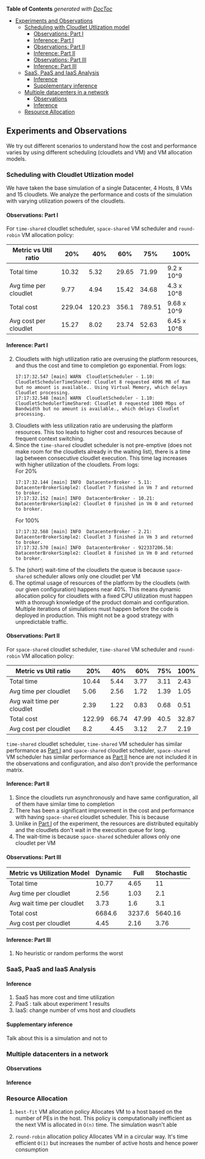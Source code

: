 <!-- START doctoc generated TOC please keep comment here to allow auto update -->
<!-- DON'T EDIT THIS SECTION, INSTEAD RE-RUN doctoc TO UPDATE -->
**Table of Contents**  *generated with [DocToc](https://github.com/thlorenz/doctoc)*

- [Experiments and Observations](#experiments-and-observations)
  - [Scheduling with Cloudlet Utlization model](#scheduling-with-cloudlet-utlization-model)
    - [Observations: Part I](#observations-part-i)
    - [Inference: Part I](#inference-part-i)
    - [Observations: Part II](#observations-part-ii)
    - [Inference: Part II](#inference-part-ii)
    - [Observations: Part III](#observations-part-iii)
    - [Inference: Part III](#inference-part-iii)
  - [SaaS, PaaS and IaaS Analysis](#saas-paas-and-iaas-analysis)
    - [Inference](#inference)
    - [Supplementary inference](#supplementary-inference)
  - [Multiple datacenters in a network](#multiple-datacenters-in-a-network)
    - [Observations](#observations)
    - [Inference](#inference-1)
  - [Resource Allocation](#resource-allocation)

<!-- END doctoc generated TOC please keep comment here to allow auto update -->


## Experiments and Observations

We try out different scenarios to understand how the cost and performance varies by using different
scheduling (cloudlets and VM) and VM allocation models.

### Scheduling with Cloudlet Utlization model

We have taken the base simulation of a single Datacenter, 4 Hosts, 8 VMs and 15 cloudlets. We analyze
the performance and costs of the simulation with varying utilization powers of the cloudlets.

#### Observations: Part I

For `time-shared` cloudlet scheduler, `space-shared` VM scheduler and `round-robin` VM allocation policy:

| Metric vs Util ratio    | 20%    | 40%    | 60%   | 75%    | 100%        |
|-------------------------|--------|--------|-------|--------|-------------|
| Total time              | 10.32  | 5.32   | 29.65 | 71.99  | 9.2 x 10^9  |
| Avg time per cloudlet   | 9.77   | 4.94   | 15.42 | 34.68  | 4.3 x 10^8  |
| Total cost              | 229.04 | 120.23 | 356.1 | 789.51 | 9.68 x 10^9 |
| Avg cost per cloudlet | 15.27  | 8.02   | 23.74 | 52.63  | 6.45 x 10^8 |

#### Inference: Part I
2. Cloudlets with high utilization ratio are overusing the platform resources, and thus the cost and time to completion go exponential. From logs:
    ```
   17:17:32.547 [main] WARN  CloudletScheduler - 1.10: CloudletSchedulerTimeShared: Cloudlet 8 requested 4096 MB of Ram but no amount is available.. Using Virtual Memory, which delays Cloudlet processing.
   17:17:32.548 [main] WARN  CloudletScheduler - 1.10: CloudletSchedulerTimeShared: Cloudlet 8 requested 1000 Mbps of Bandwidth but no amount is available., which delays Cloudlet processing.
   ```
3. Cloudlets with less utilization ratio are underusing the platform resources. This too leads to higher cost and resources because of frequent context switching.
4. Since the `time-shared` cloudlet scheduler is not pre-emptive (does not make room for the cloudlets already in the waiting list), there is a time lag between consecutive cloudlet execution. This time lag increases with higher utilization of the cloudlets. From logs: <br />
   For 20%
   ```
   17:17:32.144 [main] INFO  DatacenterBroker - 5.11: DatacenterBrokerSimple2: Cloudlet 7 finished in Vm 7 and returned to broker.
   17:17:32.152 [main] INFO  DatacenterBroker - 10.21: DatacenterBrokerSimple2: Cloudlet 0 finished in Vm 0 and returned to broker.
   ```
   For 100%
    ```
   17:17:32.568 [main] INFO  DatacenterBroker - 2.21: DatacenterBrokerSimple2: Cloudlet 3 finished in Vm 3 and returned to broker.
   17:17:32.570 [main] INFO  DatacenterBroker - 922337206.58: DatacenterBrokerSimple2: Cloudlet 8 finished in Vm 0 and returned to broker.
   ```
5. The (short) wait-time of the cloudlets the queue is because `space-shared` scheduler allows only one cloudlet per VM
6. The optimal usage of resources of the platform by the cloudlets (with our given configuration) happens near 40%. This means dynamic allocation policy for cloudlets with a fixed CPU utilization must happen with a thorough knowledge of the product domain and configuration. Multiple iterations of simulations must happen before the code is deployed in production. This might not be a good strategy with unpredictable traffic.

#### Observations: Part II

For `space-shared` cloudlet scheduler, `time-shared` VM scheduler and `round-robin` VM allocation policy:

| Metric vs Util ratio       | 20%    | 40%   | 60%   | 75%  | 100%  |
|----------------------------|--------|-------|-------|------|-------|
| Total time                 | 10.44  | 5.44  | 3.77  | 3.11 | 2.43  |
| Avg time per cloudlet      | 5.06   | 2.56  | 1.72  | 1.39 | 1.05  |
| Avg wait time per cloudlet | 2.39   | 1.22  | 0.83  | 0.68 | 0.51  |
| Total cost                 | 122.99 | 66.74 | 47.99 | 40.5 | 32.87 |
| Avg cost per cloudlet      | 8.2    | 4.45  | 3.12  | 2.7  | 2.19  |

`time-shared` cloudlet scheduler, `time-shared` VM scheduler has similar performance as  [Part I](#observations-part-i)
and `space-shared` cloudlet scheduler, `space-shared` VM scheduler has similar performance as [Part II](#observations-part-ii) hence
are not included it in the observations and configuration, and also don't provide the performance matrix.

#### Inference: Part II
1. Since the cloudlets run asynchronously and have same configuration, all of them have similar time to completion
2. There has been a significant improvement in the cost and performance with having `space-shared` cloudlet scheduler. This is because
3. Unlike in  [Part I](#observations-part-i) of the experiment, the resources are distributed equitably and the cloudlets don't wait in the execution queue for long.
4. The wait-time is because `space-shared` scheduler allows only one cloudlet per VM

#### Observations: Part III

| Metric vs Utilization Model | Dynamic | Full   | Stochastic |
|-----------------------------|---------|--------|------------|
| Total time                  | 10.77   | 4.65   | 11         |
| Avg time per cloudlet       | 2.56    | 1.03   | 2.1        |
| Avg wait time per cloudlet  | 3.73    | 1.6    | 3.1        |
| Total cost                  | 6684.6  | 3237.6 | 5640.16    |
| Avg cost per cloudlet       | 4.45    | 2.16   | 3.76       |

#### Inference: Part III
1. No heuristic or random performs the worst

### SaaS, PaaS and IaaS Analysis



[comment]: <> (Attach screenshots of the performance; so keep the numbers low)
#### Inference
1. SaaS has more cost and time utilization
2. PaaS : talk about experiment 1 results
3. IaaS: change number of vms host and cloudlets

#### Supplementary inference
Talk about this is a simulation and not to

### Multiple datacenters in a network
#### Observations
#### Inference

### Resource Allocation
1. `best-fit` VM allocation policy
   Allocates VM to a host based on the number of PEs in the host. This policy is computationally inefficient as the next VM is allocated in `O(n)` time. The simulation wasn't able

3. `round-robin` allocation policy
   Allocates VM in a circular way. It's time efficient `O(1)` but increases the number of active hosts and hence power consumption
